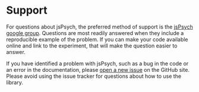 # Support

For questions about jsPsych, the preferred method of support is the [jsPsych google group](https://groups.google.com/forum/#!forum/jspsych). Questions are most readily answered when they include a reproducible example of the problem. If you can make your code available online and link to the experiment, that will make the question easier to answer.

If you have identified a problem with jsPsych, such as a bug in the code or an error in the documentation, please [open a new issue](https://github.com/jodeleeuw/jsPsych/issues) on the GitHub site. Please avoid using the issue tracker for questions about how to use the library.
